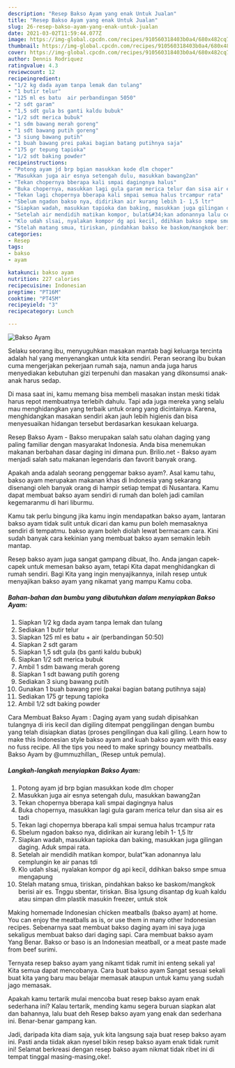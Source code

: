 ```yaml
---
description: "Resep Bakso Ayam yang enak Untuk Jualan"
title: "Resep Bakso Ayam yang enak Untuk Jualan"
slug: 26-resep-bakso-ayam-yang-enak-untuk-jualan
date: 2021-03-02T11:59:44.077Z
image: https://img-global.cpcdn.com/recipes/910560318403b0a4/680x482cq70/bakso-ayam-foto-resep-utama.jpg
thumbnail: https://img-global.cpcdn.com/recipes/910560318403b0a4/680x482cq70/bakso-ayam-foto-resep-utama.jpg
cover: https://img-global.cpcdn.com/recipes/910560318403b0a4/680x482cq70/bakso-ayam-foto-resep-utama.jpg
author: Dennis Rodriquez
ratingvalue: 4.3
reviewcount: 12
recipeingredient:
- "1/2 kg dada ayam tanpa lemak dan tulang"
- "1 butir telur"
- "125 ml es batu  air perbandingan 5050"
- "2 sdt garam"
- "1,5 sdt gula bs ganti kaldu bubuk"
- "1/2 sdt merica bubuk"
- "1 sdm bawang merah goreng"
- "1 sdt bawang putih goreng"
- "3 siung bawang putih"
- "1 buah bawang prei pakai bagian batang putihnya saja"
- "175 gr tepung tapioka"
- "1/2 sdt baking powder"
recipeinstructions:
- "Potong ayam jd brp bgian masukkan kode dlm choper"
- "Masukkan juga air esnya setengah dulu, masukkan bawang2an"
- "Tekan chopernya bberapa kali smpai dagingnya halus"
- "Buka chopernya, masukkan lagi gula garam merica telur dan sisa air es tadi"
- "Tekan lagi chopernya bberapa kali smpai semua halus trcampur rata"
- "Sbelum ngadon bakso nya, didirikan air kurang lebih 1- 1,5 ltr"
- "Siapkan wadah, masukkan tapioka dan baking, masukkan juga gilingan daging. Aduk smpai rata."
- "Setelah air mendidih matikan kompor, bulat&#34;kan adonannya lalu cemplungin ke air panas tdi"
- "Klo udah slsai, nyalakan kompor dg api kecil, ddihkan bakso smpe smua mengapung"
- "Stelah matang smua, tiriskan, pindahkan bakso ke baskom/mangkok berisi air es. Tnggu sbentar, tiriskan. Bisa lgsung disantap dg kuah kaldu atau simpan dlm plastik masukin freezer, untuk stok"
categories:
- Resep
tags:
- bakso
- ayam

katakunci: bakso ayam 
nutrition: 227 calories
recipecuisine: Indonesian
preptime: "PT16M"
cooktime: "PT45M"
recipeyield: "3"
recipecategory: Lunch

---
```



![Bakso Ayam](https://img-global.cpcdn.com/recipes/910560318403b0a4/680x482cq70/bakso-ayam-foto-resep-utama.jpg)

Selaku seorang ibu, menyuguhkan masakan mantab bagi keluarga tercinta adalah hal yang menyenangkan untuk kita sendiri. Peran seorang ibu bukan cuma mengerjakan pekerjaan rumah saja, namun anda juga harus menyediakan kebutuhan gizi terpenuhi dan masakan yang dikonsumsi anak-anak harus sedap.

Di masa  saat ini, kamu memang bisa membeli masakan instan meski tidak harus repot membuatnya terlebih dahulu. Tapi ada juga mereka yang selalu mau menghidangkan yang terbaik untuk orang yang dicintainya. Karena, menghidangkan masakan sendiri akan jauh lebih higienis dan bisa menyesuaikan hidangan tersebut berdasarkan kesukaan keluarga. 

Resep Bakso Ayam - Bakso merupakan salah satu olahan daging yang paling familiar dengan masyarakat Indonesia. Anda bisa menemukan makanan berbahan dasar daging ini dimana pun. Brilio.net - Bakso ayam menjadi salah satu makanan legendaris dan favorit banyak orang.

Apakah anda adalah seorang penggemar bakso ayam?. Asal kamu tahu, bakso ayam merupakan makanan khas di Indonesia yang sekarang disenangi oleh banyak orang di hampir setiap tempat di Nusantara. Kamu dapat membuat bakso ayam sendiri di rumah dan boleh jadi camilan kegemaranmu di hari liburmu.

Kamu tak perlu bingung jika kamu ingin mendapatkan bakso ayam, lantaran bakso ayam tidak sulit untuk dicari dan kamu pun boleh memasaknya sendiri di tempatmu. bakso ayam boleh diolah lewat bermacam cara. Kini sudah banyak cara kekinian yang membuat bakso ayam semakin lebih mantap.

Resep bakso ayam juga sangat gampang dibuat, lho. Anda jangan capek-capek untuk memesan bakso ayam, tetapi Kita dapat menghidangkan di rumah sendiri. Bagi Kita yang ingin menyajikannya, inilah resep untuk menyajikan bakso ayam yang nikamat yang mampu Kamu coba.

<!--inarticleads1-->

##### Bahan-bahan dan bumbu yang dibutuhkan dalam menyiapkan Bakso Ayam:

1. Siapkan 1/2 kg dada ayam tanpa lemak dan tulang
1. Sediakan 1 butir telur
1. Siapkan 125 ml es batu + air (perbandingan 50:50)
1. Siapkan 2 sdt garam
1. Siapkan 1,5 sdt gula (bs ganti kaldu bubuk)
1. Siapkan 1/2 sdt merica bubuk
1. Ambil 1 sdm bawang merah goreng
1. Siapkan 1 sdt bawang putih goreng
1. Sediakan 3 siung bawang putih
1. Gunakan 1 buah bawang prei (pakai bagian batang putihnya saja)
1. Sediakan 175 gr tepung tapioka
1. Ambil 1/2 sdt baking powder


Cara Membuat Bakso Ayam : Daging ayam yang sudah dipisahkan tulangnya di iris kecil dan digiling ditempat penggilingan dengan bumbu yang telah disiapkan diatas (proses pengilingan dua kali giling. Learn how to make this Indonesian style bakso ayam and kuah bakso ayam with this easy no fuss recipe. All the tips you need to make springy bouncy meatballs. Bakso Ayam by @ummuzhillan_ (Resep untuk pemula). 

<!--inarticleads2-->

##### Langkah-langkah menyiapkan Bakso Ayam:

1. Potong ayam jd brp bgian masukkan kode dlm choper
1. Masukkan juga air esnya setengah dulu, masukkan bawang2an
1. Tekan chopernya bberapa kali smpai dagingnya halus
1. Buka chopernya, masukkan lagi gula garam merica telur dan sisa air es tadi
1. Tekan lagi chopernya bberapa kali smpai semua halus trcampur rata
1. Sbelum ngadon bakso nya, didirikan air kurang lebih 1- 1,5 ltr
1. Siapkan wadah, masukkan tapioka dan baking, masukkan juga gilingan daging. Aduk smpai rata.
1. Setelah air mendidih matikan kompor, bulat&#34;kan adonannya lalu cemplungin ke air panas tdi
1. Klo udah slsai, nyalakan kompor dg api kecil, ddihkan bakso smpe smua mengapung
1. Stelah matang smua, tiriskan, pindahkan bakso ke baskom/mangkok berisi air es. Tnggu sbentar, tiriskan. Bisa lgsung disantap dg kuah kaldu atau simpan dlm plastik masukin freezer, untuk stok


Making homemade Indonesian chicken meatballs (bakso ayam) at home. You can enjoy the meatballs as is, or use them in many other Indonesian recipes. Sebenarnya saat membuat bakso daging ayam ini saya juga sekaligus membuat bakso dari daging sapi. Cara membuat bakso ayam Yang Benar. Bakso or baso is an Indonesian meatball, or a meat paste made from beef surimi. 

Ternyata resep bakso ayam yang nikamt tidak rumit ini enteng sekali ya! Kita semua dapat mencobanya. Cara buat bakso ayam Sangat sesuai sekali buat kita yang baru mau belajar memasak ataupun untuk kamu yang sudah jago memasak.

Apakah kamu tertarik mulai mencoba buat resep bakso ayam enak sederhana ini? Kalau tertarik, mending kamu segera buruan siapkan alat dan bahannya, lalu buat deh Resep bakso ayam yang enak dan sederhana ini. Benar-benar gampang kan. 

Jadi, daripada kita diam saja, yuk kita langsung saja buat resep bakso ayam ini. Pasti anda tiidak akan nyesel bikin resep bakso ayam enak tidak rumit ini! Selamat berkreasi dengan resep bakso ayam nikmat tidak ribet ini di tempat tinggal masing-masing,oke!.

